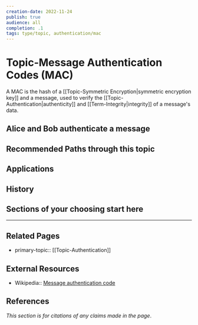```yaml
---
creation-date: 2022-11-24
publish: true
audience: all
completion: .1
tags: type/topic, authentication/mac
---
```

# Topic-Message Authentication Codes (MAC)
A MAC is the hash of a [[Topic-Symmetric Encryption|symmetric encryption key]] and a message, used to verify the [[Topic-Authentication|authenticity]] and [[Term-Integrity|integrity]] of a message's data.

## Alice and Bob authenticate a message

## Recommended Paths through this topic

## Applications

## History

## Sections of your choosing start here


---
## Related Pages
- primary-topic:: [[Topic-Authentication]]

## External Resources
- Wikipedia:: [Message authentication code](https://en.wikipedia.org/wiki/Message_authentication_code)

## References
*This section is for citations of any claims made in the page*.